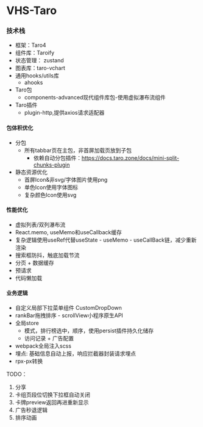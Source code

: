 # VHS-Taro

### 技术栈

- 框架：Taro4
- 组件库：Taroify
- 状态管理： zustand
- 图表库：taro-vchart
- 通用hooks/utils库
  - ahooks
- Taro包
  - components-advanced现代组件库包-使用虚拟瀑布流组件
- Taro插件
  - plugin-http,提供axios请求适配器

#### 包体积优化

- 分包
  - 所有tabbar页在主包，非首屏加载页放到子包
    - 依赖自动分包插件：https://docs.taro.zone/docs/mini-split-chunks-plugin
- 静态资源优化
  - 首屏Icon&非svg/字体图片使用png
  - 单色Icon使用字体图标
  - 复杂颜色Icon使用svg

#### 性能优化

- 虚拟列表/双列瀑布流
- React.memo, useMemo和useCallback缓存
- 复杂逻辑使用useRef代替useState - useMemo - useCallBack链，减少重新渲染
- 搜索框防抖，触底加载节流
- 分页 + 数据缓存
- 预请求
- 代码懒加载

#### 业务逻辑

- 自定义局部下拉菜单组件 CustomDropDown
- rankBar拖拽排序 - scrollView小程序原生API
- 全局store
  - 模式，排行榜选中，顺序，使用persist插件持久化储存
  - 访问记录 + 广告配置
- webpack全局注入scss
- 埋点: 基础信息自动上报，响应拦截器封装请求埋点
- rpx-px转换

TODO：

1. 分享
2. 卡组页段位切换下拉框自动关闭
3. 卡牌preview返回再进重新显示
4. 广告秒退逻辑
5. 排序动画
